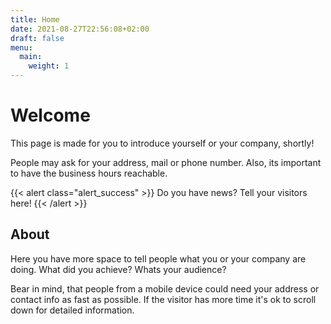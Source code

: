 ```yaml
---
title: Home
date: 2021-08-27T22:56:08+02:00
draft: false
menu:
  main:
    weight: 1
---
```


# Welcome

This page is made for you to introduce yourself or your company, shortly!

People may ask for your address, mail or phone number. Also, its important to have the business hours reachable.

{{< alert class="alert_success" >}}
  Do you have news? Tell your visitors here!
{{< /alert >}}

## About

Here you have more space to tell people what you or your company are doing. What did you achieve? Whats your audience?

Bear in mind, that people from a mobile device could need your address or contact info as fast as possible. If the visitor has more time it's ok to scroll down for detailed information.
